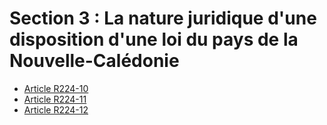 # Section 3 : La nature juridique d'une disposition d'une loi du pays de la Nouvelle-Calédonie

- [Article R224-10](article-r224-10.md)
- [Article R224-11](article-r224-11.md)
- [Article R224-12](article-r224-12.md)
